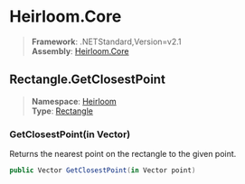 # Heirloom.Core

> **Framework**: .NETStandard,Version=v2.1  
> **Assembly**: [Heirloom.Core][0]  

## Rectangle.GetClosestPoint

> **Namespace**: [Heirloom][0]  
> **Type**: [Rectangle][1]  

### GetClosestPoint(in Vector)

Returns the nearest point on the rectangle to the given point.

```cs
public Vector GetClosestPoint(in Vector point)
```

[0]: ../Heirloom.Core.md
[1]: Heirloom.Rectangle.md
